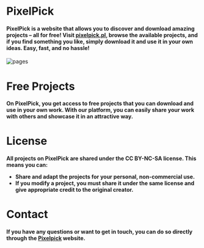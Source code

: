 <h1>
  PixelPick
</h1>

<h4>
  PixelPick is a website that allows you to discover and download amazing projects – all for free! 
  Visit <a href="https://pixelpick.pl/pages.html">pixelpick.pl</a>, browse the available          
  projects, and if you find something you like, simply download it and use     
  it in your own ideas. Easy, fast, and no hassle!
</h4>

![pages](https://github.com/user-attachments/assets/5db6d3d8-1998-471e-92f1-eb738064d1f9)

<h1>Free Projects</h1>
<h4>
  On PixelPick, you get access to free projects that you can download and use in your own work.      With our platform, you can easily share your work with others and showcase it in an attractive     way.
</h4>

<h1>License</h1>
<h4>
  All projects on PixelPick are shared under the CC BY-NC-SA license. This means you can:
  <ul>
    <li>Share and adapt the projects for your personal, non-commercial use.</li>
    <li>If you modify a project, you must share it under the same license and give appropriate          credit to the original creator.
    </li>
  </ul>
  
</h4>

<h1>Contact</h1>
<h4>
  If you have any questions or want to get in touch, you can do so directly through the           <a href="https://pixelpick.pl/">Pixelpick</a> website.
</h4>
